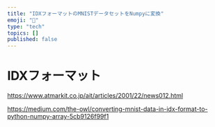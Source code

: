 ```yaml
---
title: "IDXフォーマットのMNISTデータセットをNumpyに変換"
emoji: "🙌"
type: "tech"
topics: []
published: false
---
```


# IDXフォーマット
https://www.atmarkit.co.jp/ait/articles/2001/22/news012.html

https://medium.com/the-owl/converting-mnist-data-in-idx-format-to-python-numpy-array-5cb9126f99f1